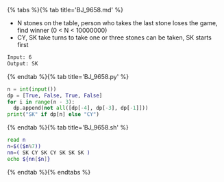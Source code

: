 {% tabs %}{% tab title='BJ_9658.md' %}

* N stones on the table, person who takes the last stone loses the game, find winner  (0 < N < 10000000)
* CY, SK take turns to take one or three stones can be taken, SK starts first

```txt
Input: 6
Output: SK
```

{% endtab %}{% tab title='BJ_9658.py' %}

```py
n = int(input())
dp = [True, False, True, False]
for i in range(n - 3):
  dp.append(not all([dp[-4], dp[-3], dp[-1]]))
print("SK" if dp[n] else "CY")
```

{% endtab %}{% tab title='BJ_9658.sh' %}

```sh
read n
n=$(($n%7))
nn=( SK CY SK CY SK SK SK )
echo ${nn[$n]}
```

{% endtab %}{% endtabs %}
